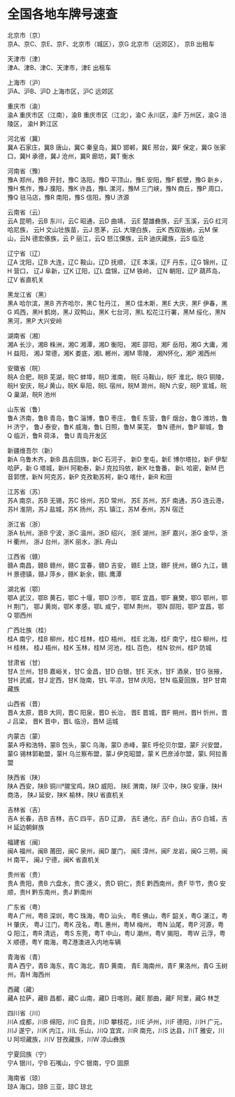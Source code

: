 # 全国各地车牌号速查  

北京市（京）  
京A、京C、京E、京F、北京市（城区），京G 北京市（远郊区）， 京B 出租车  

天津市（津）  
津A、津B、津C、天津市，津E 出租车  

上海市（沪）  
沪A、沪B、沪D 上海市区，沪C 远郊区  

重庆市（渝）  
渝A 重庆市区（江南），渝B 重庆市区（江北），渝C 永川区，渝F 万州区，渝G 涪陵区， 渝H 黔江区  

河北省（冀）  
冀A 石家庄，冀B 唐山，冀C 秦皇岛，冀D 邯郸，冀E 邢台，冀F 保定，冀G 张家口，冀H 承德，冀J 沧州，冀R 廊坊，冀T 衡水  

河南省（豫）  
豫A 郑州，豫B 开封，豫C 洛阳，豫D 平顶山，豫E 安阳，豫F 鹤壁，豫G 新乡，豫H 焦作，豫J 濮阳，豫K 许昌，豫L 漯河，豫M 三门峡，豫N 商丘，豫P 周口，豫Q 驻马店，豫R 南阳，豫S 信阳，豫U 济源  

云南省（云）  
云A 昆明，云B 东川，云C 昭通，云D 曲靖， 云E 楚雄彝族，云F 玉溪，云G 红河哈尼族， 云H 文山壮族苗，云J 思茅，云L 大理白族， 云K 西双版纳，云M 保山，云N 德宏傣族，云 P 丽江，云Q 怒江傈族，云R 迪庆藏族，云S 临沧  

辽宁省（辽）  
辽A 沈阳，辽B 大连，辽C 鞍山，辽D 抚顺， 辽E 本溪，辽F 丹东，辽G 锦州，辽H 营口， 辽J 阜新，辽K 辽阳，辽L 盘锦，辽M 铁岭， 辽N 朝阳，辽P 葫芦岛，辽V 省直机关  

黑龙江省（黑）  
黑A 哈尔滨，黑B 齐齐哈尔，黑C 牡丹江， 黑D 佳木斯，黑E 大庆，黑F 伊春，黑G 鸡西，黑H 鹤岗，黑J 双鸭山，黑K 七台河，黑L 松花江行署，黑M 绥化，黑N 黑河，黑P 大兴安岭  

湖南省（湘）  
湘A 长沙，湘B 株洲，湘C 湘潭，湘D 衡阳， 湘E 邵阳，湘F 岳阳，湘G 大庸，湘H 益阳， 湘J 常德，湘K 娄底，湘L 郴州，湘M 零陵， 湘N怀化，湘P 湘西州  

安徽省（皖）  
皖A 合肥，皖B 芜湖，皖C 蚌埠，皖D 淮南， 皖E 马鞍山，皖F 淮北，皖G 铜陵，皖H 安庆，皖J 黄山，皖K 阜阳，皖L 宿州，皖M 滁州，皖N 六安，皖P 宣城，皖Q 巢湖，皖R 池州  

山东省（鲁）  
鲁A 济南，鲁B 青岛，鲁C 淄博，鲁D 枣庄， 鲁E 东营，鲁F 烟台，鲁G 潍坊，鲁H 济宁， 鲁J 泰安，鲁K 威海，鲁L 日照，鲁M 莱芜， 鲁N 德州，鲁P 聊城，鲁Q 临沂，鲁R 荷泽， 鲁U 青岛开发区  

新疆维吾尔（新）  
新A 乌鲁木齐，新B 昌吉回族，新C 石河子， 新D 奎屯，新E 博尔塔拉，新F 伊犁哈萨，新 G 塔城，新H 阿勒泰，新J 克拉玛依，新K 吐鲁番， 新L 哈密，新M 巴音郭愣，新N 阿克苏，新P 克孜勒苏柯，新Q 喀什，新R 和田  

江苏省（苏）  
苏A 南京，苏B 无锡，苏C 徐州，苏D 常州， 苏E 苏州，苏F 南通，苏G 连云港，苏H 淮阴，苏J 盐城，苏K 扬州，苏L 镇江，苏M 泰州，苏N 宿迁  

浙江省（浙）  
浙A 杭州，浙B 宁波，浙C 温州，浙D 绍兴， 浙E 湖州，浙F 嘉兴，浙G 金华，浙H 衢州， 浙J 台州，浙K 丽水，浙L 舟山  

江西省（赣）  
赣A 南昌，赣B 赣州，赣C 宜春，赣D 吉安， 赣E 上饶，赣F 抚州，赣G 九江，赣H 景德镇，赣J 萍乡，赣K 新余，赣L 鹰潭  

湖北省（鄂）  
鄂A 武汉，鄂B 黄石，鄂C 十堰，鄂D 沙市， 鄂E 宜昌，鄂F 襄樊，鄂G 鄂州，鄂H 荆门， 鄂J 黄岗，鄂K 孝感，鄂L 咸宁，鄂M 荆州， 鄂N 郧阳，鄂P 宜昌，鄂Q 鄂西州  

广西壮族（桂）  
桂A 南宁，桂B 柳州，桂C 桂林，桂D 梧州， 桂E 北海，桂F 南宁，桂G 柳州，桂H 桂林， 桂J 梧州，桂K 玉林，桂M 河池，桂L 百色， 桂N 钦州，桂P 防城  

甘肃省（甘）  
甘A 兰州，甘B 嘉峪关，甘C 金昌，甘D 白银，甘E 天水，甘F 酒泉，甘G 张掖，甘H 武威，甘J 定西，甘K 陇南，甘L 平凉，甘M 庆阳，甘N 临夏回族，甘P 甘南藏族  

山西省（晋）  
晋A 太原，晋B 大同，晋C 阳泉，晋D 长治， 晋E 晋城，晋F 朔州，晋H 忻州，晋J 吕梁， 晋K 晋中，晋L 临汾，晋M 运城  

内蒙古（蒙）  
蒙A 呼和浩特，蒙B 包头，蒙C 乌海，蒙D 赤峰，蒙E 呼伦贝尔盟，蒙F 兴安盟，蒙G 锡林郭勒盟，蒙H 乌兰察布盟，蒙J 伊克昭盟，蒙 K 巴彦淖尔盟，蒙L 阿拉善盟  

陕西省（陕）  
陕A 西安，陕B 铜川翪宝鸡，陕D 威阳， 陕E 渭南，陕F 汉中，陕G 安康，陕H 商洛， 陕J 延安，陕K 榆林，陕U 省直机关  

吉林省（吉）  
吉A 长春，吉B 吉林，吉C 四平，吉D 辽源， 吉E 通化，吉F 白山，吉G 白城，吉H 延边朝鲜族  

福建省（闽）  
闽A 福州，闽B 莆田，闽C 泉州，闽D 厦门， 闽E 漳州，闽F 龙岩，闽G 三明，闽H 南平， 闽J 宁德，闽K 省直机关  

贵州省（贵）  
贵A 贵阳，贵B 六盘水，贵C 遵义，贵D 铜仁，贵E 黔西南州，贵F 毕节，贵G 安顺，贵H 黔东南州，贵J 黔南州  

广东省（粤）  
粤A 广州，粤B 深圳，粤C 珠海，粤D 汕头， 粤E 佛山，粤F 韶关，粤G 湛江，粤H 肇庆， 粤J 江门，粤K 茂名，粤L 惠州，粤M 梅州， 粤N 汕尾，粤P 河源，粤Q 阳江，粤R 清远， 粤S 东莞，粤T 中山，粤U 潮州，粤V 揭阳， 粤W 云浮，粤X 顺德，粤Y 南海，粤Z港澳进入内地车辆  

青海省（青）  
青A 西宁，青B 海东，青C 海北，青D 黄南， 青E 海南州，青F 果洛州，青G 玉树州，青H 海西州  

西藏（藏）  
藏A 拉萨，藏B 昌都，藏C 山南，藏D 日喀则，藏E 那曲，藏F 阿里，藏G 林芝  

四川省（川）  
川A 成都，川B 绵阳，川C 自贡，川D 攀枝花，川E 泸州，川F 德阳，川H 广元，川J 遂宁，川K 内江，川L 乐山，川Q 宜宾，川R 南充，川S 达县，川T 雅安，川U 阿坝藏族，川V 甘孜藏族，川W 凉山彝族  

宁夏回族（宁）  
宁A 银川，宁B 石嘴山，宁C 银南，宁D 固原  

海南省（琼）  
琼A 海口，琼B 三亚，琼C 琼北  
